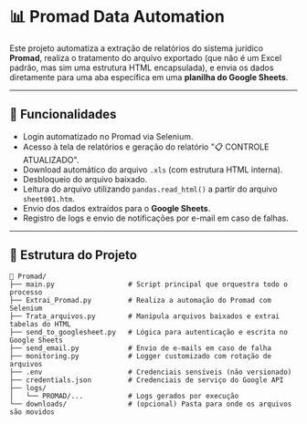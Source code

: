 # 📊 Promad Data Automation

Este projeto automatiza a extração de relatórios do sistema jurídico **Promad**, realiza o tratamento do arquivo exportado (que não é um Excel padrão, mas sim uma estrutura HTML encapsulada), e envia os dados diretamente para uma aba específica em uma **planilha do Google Sheets**.

---

## 🚀 Funcionalidades

- Login automatizado no Promad via Selenium.
- Acesso à tela de relatórios e geração do relatório "📋 CONTROLE ATUALIZADO".
- Download automático do arquivo `.xls` (com estrutura HTML interna).
- Desbloqueio do arquivo baixado.
- Leitura do arquivo utilizando `pandas.read_html()` a partir do arquivo `sheet001.htm`.
- Envio dos dados extraídos para o **Google Sheets**.
- Registro de logs e envio de notificações por e-mail em caso de falhas.

---

## 🧱 Estrutura do Projeto

```text
📁 Promad/
├── main.py                  # Script principal que orquestra todo o processo
├── Extrai_Promad.py         # Realiza a automação do Promad com Selenium
├── Trata_arquivos.py        # Manipula arquivos baixados e extrai tabelas do HTML
├── send_to_googlesheet.py   # Lógica para autenticação e escrita no Google Sheets
├── send_email.py            # Envio de e-mails em caso de falha
├── monitoring.py            # Logger customizado com rotação de arquivos
├── .env                     # Credenciais sensíveis (não versionado)
├── credentials.json         # Credenciais de serviço do Google API
├── logs/
│   └── PROMAD/...           # Logs gerados por execução
└── downloads/               # (opcional) Pasta para onde os arquivos são movidos


